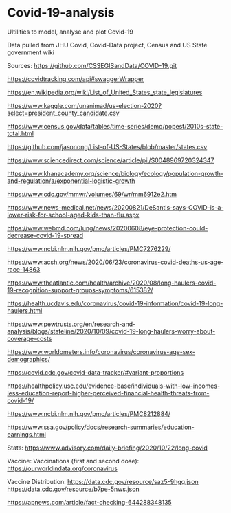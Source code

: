 # Covid-19-analysis
Ultilities to model, analyse and plot Covid-19

Data pulled from JHU Covid, Covid-Data project, Census and US State government wiki


Sources:
https://github.com/CSSEGISandData/COVID-19.git

https://covidtracking.com/api#swaggerWrapper

https://en.wikipedia.org/wiki/List_of_United_States_state_legislatures

https://www.kaggle.com/unanimad/us-election-2020?select=president_county_candidate.csv

https://www.census.gov/data/tables/time-series/demo/popest/2010s-state-total.html

https://github.com/jasonong/List-of-US-States/blob/master/states.csv

https://www.sciencedirect.com/science/article/pii/S0048969720324347

https://www.khanacademy.org/science/biology/ecology/population-growth-and-regulation/a/exponential-logistic-growth

https://www.cdc.gov/mmwr/volumes/69/wr/mm6912e2.htm

https://www.news-medical.net/news/20200821/DeSantis-says-COVID-is-a-lower-risk-for-school-aged-kids-than-flu.aspx

https://www.webmd.com/lung/news/20200608/eye-protection-could-decrease-covid-19-spread

https://www.ncbi.nlm.nih.gov/pmc/articles/PMC7276229/

https://www.acsh.org/news/2020/06/23/coronavirus-covid-deaths-us-age-race-14863

https://www.theatlantic.com/health/archive/2020/08/long-haulers-covid-19-recognition-support-groups-symptoms/615382/

https://health.ucdavis.edu/coronavirus/covid-19-information/covid-19-long-haulers.html

https://www.pewtrusts.org/en/research-and-analysis/blogs/stateline/2020/10/09/covid-19-long-haulers-worry-about-coverage-costs

https://www.worldometers.info/coronavirus/coronavirus-age-sex-demographics/

https://covid.cdc.gov/covid-data-tracker/#variant-proportions

https://healthpolicy.usc.edu/evidence-base/individuals-with-low-incomes-less-education-report-higher-perceived-financial-health-threats-from-covid-19/

https://www.ncbi.nlm.nih.gov/pmc/articles/PMC8212884/

https://www.ssa.gov/policy/docs/research-summaries/education-earnings.html

Stats:
https://www.advisory.com/daily-briefing/2020/10/22/long-covid


Vaccine:
Vaccinations (first and second dose): https://ourworldindata.org/coronavirus

Vaccine Distribution:
https://data.cdc.gov/resource/saz5-9hgg.json
https://data.cdc.gov/resource/b7pe-5nws.json

https://apnews.com/article/fact-checking-644288348135
